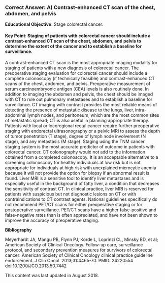 
### Correct Answer: A) Contrast-enhanced CT scan of the chest, abdomen, and pelvis 

**Educational Objective:** Stage colorectal cancer.

#### **Key Point:** Staging of patients with colorectal cancer should include a contrast-enhanced CT scan of the chest, abdomen, and pelvis to determine the extent of the cancer and to establish a baseline for surveillance.

A contrast-enhanced CT scan is the most appropriate imaging modality for staging of patients with a new diagnosis of colorectal cancer. The preoperative staging evaluation for colorectal cancer should include a complete colonoscopy (if technically feasible) and contrast-enhanced CT scans of the chest, abdomen, and pelvis. Preoperative measurement of serum carcinoembryonic antigen (CEA) levels is also routinely done. In addition to imaging the abdomen and pelvis, the chest should be imaged with CT to rule out pulmonary metastases and to establish a baseline for surveillance. CT imaging with contrast provides the most reliable means of detecting the presence of metastatic disease to the lungs, liver, intra-abdominal lymph nodes, and peritoneum, which are the most common sites of metastatic spread; CT is also useful in planning appropriate therapy. Patients with local or locoregional rectal cancer require further preoperative staging with endorectal ultrasonography or a pelvic MRI to assess the depth of tumor penetration (T stage), degree of lymph node involvement (N stage), and any metastasis (M stage). Staging using the TNM cancer staging system is the most accurate predictor of outcome in patients with colorectal cancer.
CT colonography would not add to the information obtained from a completed colonoscopy. It is an acceptable alternative to a screening colonoscopy for healthy individuals at low risk but is not appropriate for individuals at high risk with unexplained microcytic anemia because it will not provide the option for biopsy if an abnormal result is found.
Liver MRI is a sensitive tool to identify liver metastases and is especially useful in the background of fatty liver, a condition that decreases the sensitivity of contrast CT. In clinical practice, liver MRI is reserved for patients with suspicious but not diagnostic lesions on CT or with contraindications to CT contrast agents.
National guidelines specifically do not recommend PET/CT scans for either preoperative staging or for postoperative surveillance. PET/CT scans have a higher false-positive and false-negative rates than is often appreciated, and have not been shown to improve the accuracy of preoperative staging.

**Bibliography**

Meyerhardt JA, Mangu PB, Flynn PJ, Korde L, Loprinzi CL, Minsky BD, et al; American Society of Clinical Oncology. Follow-up care, surveillance protocol, and secondary prevention measures for survivors of colorectal cancer: American Society of Clinical Oncology clinical practice guideline endorsement. J Clin Oncol. 2013;31:4465-70. PMID: 24220554 doi:10.1200/JCO.2013.50.7442

This content was last updated in August 2018.